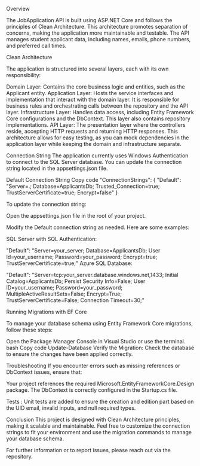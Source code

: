 Overview

The JobApplication API is built using ASP.NET Core and follows the principles of Clean Architecture. This architecture promotes separation of concerns, making the application more maintainable and testable. The API manages student applicant data, including names, emails, phone numbers, and preferred call times.

Clean Architecture

The application is structured into several layers, each with its own responsibility:

Domain Layer: Contains the core business logic and entities, such as the Applicant entity.
Application Layer: Hosts the service interfaces and implementation that interact with the domain layer. It is responsible for business rules and orchestrating calls between the repository and the API layer.
Infrastructure Layer: Handles data access, including Entity Framework Core configurations and the DbContext. This layer also contains repository implementations.
API Layer: The presentation layer where the controllers reside, accepting HTTP requests and returning HTTP responses.
This architecture allows for easy testing, as you can mock dependencies in the application layer while keeping the domain and infrastructure separate.

Connection String
The application currently uses Windows Authentication to connect to the SQL Server database. You can update the connection string located in the appsettings.json file.

Default Connection String
Copy code
"ConnectionStrings": {
    "Default": "Server=.; Database=ApplicantsDb; Trusted_Connection=true; TrustServerCertificate=true; Encrypt=false"
}

To update the connection string:

Open the appsettings.json file in the root of your project.

Modify the Default connection string as needed. Here are some examples:

SQL Server with SQL Authentication:

"Default": "Server=your_server; Database=ApplicantsDb; User Id=your_username; Password=your_password; Encrypt=true; TrustServerCertificate=true;"
Azure SQL Database:

"Default": "Server=tcp:your_server.database.windows.net,1433; Initial Catalog=ApplicantsDb; Persist Security Info=False; User ID=your_username; Password=your_password; MultipleActiveResultSets=False; Encrypt=True; TrustServerCertificate=False; Connection Timeout=30;"

Running Migrations with EF Core

To manage your database schema using Entity Framework Core migrations, follow these steps:

Open the Package Manager Console in Visual Studio or use the terminal.
bash
Copy code
Update-Database
Verify the Migration: Check the database to ensure the changes have been applied correctly.

Troubleshooting
If you encounter errors such as missing references or DbContext issues, ensure that:

Your project references the required Microsoft.EntityFrameworkCore.Design package.
The DbContext is correctly configured in the Startup.cs file.

Tests : 
Unit tests are added to ensure the creation and edition part based on the UID email, invalid inputs, and null required types.

Conclusion
This project is designed with Clean Architecture principles, making it scalable and maintainable. Feel free to customize the connection strings to fit your environment and use the migration commands to manage your database schema.

For further information or to report issues, please reach out via the repository.
